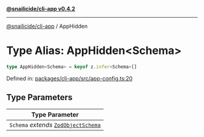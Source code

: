 [**@snailicide/cli-app v0.4.2**](../README.md)

---

[@snailicide/cli-app](../README.md) / AppHidden

# Type Alias: AppHidden\<Schema>

```ts
type AppHidden<Schema> = keyof z.infer<Schema>[]
```

Defined in:
[packages/cli-app/src/app-config.ts:20](https://github.com/gbtunney/snailicide-monorepo/blob/master/packages/cli-app/src/app-config.ts#L20)

## Type Parameters

| Type Parameter                                             |
| ---------------------------------------------------------- |
| `Schema` _extends_ [`ZodObjectSchema`](ZodObjectSchema.md) |
